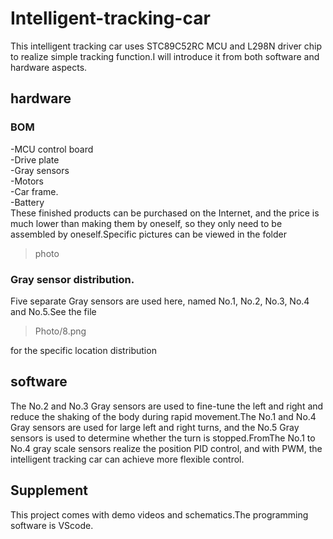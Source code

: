 # Intelligent-tracking-car
This intelligent tracking car uses STC89C52RC MCU and L298N driver chip to realize simple tracking function.I will introduce it from both software and hardware aspects.


## hardware


### BOM


-MCU control board  
-Drive plate  
-Gray sensors  
-Motors  
-Car frame.  
-Battery   
These finished products can be purchased on the Internet, and the price is much lower than making them by oneself, so they only need to be assembled by oneself.Specific pictures can be viewed in the folder 


> photo


### Gray sensor distribution.  
Five separate Gray sensors are used here, named No.1, No.2, No.3, No.4 and No.5.See the file  


> Photo/8.png


for the specific location distribution
## software
The No.2 and No.3 Gray sensors are used to fine-tune the left and right and reduce the shaking of the body during rapid movement.The No.1 and No.4 Gray sensors are used for large left and right turns, and the No.5 Gray sensors is used to determine whether the turn is stopped.FromThe No.1 to No.4 gray scale sensors realize the position PID control, and with PWM, the intelligent tracking car can achieve more flexible control.
## Supplement
This project comes with demo videos and schematics.The programming software is VScode.  
